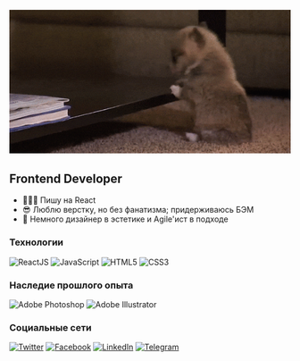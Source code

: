 ![Header](https://github.com/boyarkinev/boyarkinev/blob/main/assets/images/amtrying.gif)

## Frontend Developer

- 👨🏼‍💻 Пишу на React
- 😎  Люблю верстку, но без фанатизма; придерживаюсь БЭМ
- 🌱  Немного дизайнер в эстетике и Agile'ист в подходе

### Технологии

![ReactJS](https://img.shields.io/badge/-React_JS-485662?style=for-the-badge&logo=react)
![JavaScript](https://img.shields.io/badge/-Java_Script-e2a53c?style=for-the-badge&logo=JavaScript)
![HTML5](https://img.shields.io/badge/-HTML5-fa9114?style=for-the-badge&logo=html5)
![CSS3](https://img.shields.io/badge/-CSS3-3c9bd2?style=for-the-badge&logo=css3)

### Наследие прошлого опыта

![Adobe Photoshop](https://img.shields.io/badge/adobe%20photoshop%20-%2331A8FF.svg?&style=for-the-badge&logo=adobe%20photoshop&logoColor=white)
![Adobe Illustrator](https://img.shields.io/badge/adobe%20illustrator%20-%23FF9A00.svg?&style=for-the-badge&logo=adobe%20illustrator&logoColor=white)
### Социальные сети

[![Twitter](https://img.shields.io/badge/-twitter-36abe0?style=for-the-badge&logo=twitter&logoColor=ffffff)](https://twitter.com/boyarkinev)
[![Facebook](https://img.shields.io/badge/-facebook-4b5b94?style=for-the-badge&logo=facebook&logoColor=ffffff)](https://www.facebook.com/boyarkinev)
[![LinkedIn](https://img.shields.io/badge/-linkedin-0f78b4?style=for-the-badge&logo=linkedin&logoColor=ffffff)](https://www.linkedin.com/in/evgeny-boyarkin-319a5684/)
[![Telegram](https://img.shields.io/badge/-telegram-50d2fa?style=for-the-badge&logo=telegram&logoColor=ffffff)](https://tlgg.ru/@boyarkinev)